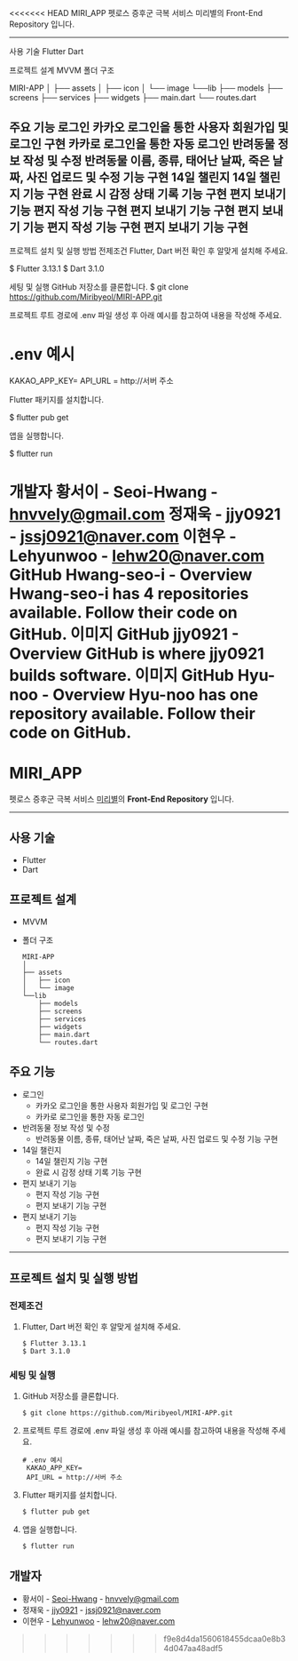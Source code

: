 <<<<<<< HEAD
MIRI_APP
펫로스 증후군 극복 서비스 미리별의 Front-End Repository 입니다.

---

사용 기술
Flutter
Dart

프로젝트 설계
MVVM
폴더 구조

  
  MIRI-APP
  │
  ├── assets
  │   ├── icon
  │   └── image
  └──lib
      ├── models
      ├── screens
      ├── services
      ├── widgets
      ├── main.dart
      └── routes.dart

  


주요 기능
로그인
카카오 로그인을 통한 사용자 회원가입 및 로그인 구현
카카로 로그인을 통한 자동 로그인
반려동물 정보 작성 및 수정
반려동물 이름, 종류, 태어난 날짜, 죽은 날짜, 사진 업로드 및 수정 기능 구현
14일 챌린지
14일 챌린지 기능 구현
완료 시 감정 상태 기록 기능 구현
편지 보내기 기능
편지 작성 기능 구현
편지 보내기 기능 구현
편지 보내기 기능
편지 작성 기능 구현
편지 보내기 기능 구현
---

프로젝트 설치 및 실행 방법
전제조건
Flutter, Dart 버전 확인 후 알맞게 설치해 주세요.

   
   $ Flutter 3.13.1
   $ Dart 3.1.0
   



세팅 및 실행
GitHub 저장소를 클론합니다.
$ git clone https://github.com/Miribyeol/MIRI-APP.git

프로젝트 루트 경로에 .env 파일 생성 후 아래 예시를 참고하여 내용을 작성해 주세요.
# .env 예시
 KAKAO_APP_KEY=
 API_URL = http://서버 주소

Flutter 패키지를 설치합니다.

   
   $ flutter pub get
   


앱을 실행합니다.

   
   $ flutter run
   


개발자
황서이 - Seoi-Hwang - hnvvely@gmail.com
정재욱 - jjy0921 - jssj0921@naver.com
이현우 - Lehyunwoo - lehw20@naver.com
GitHub
Hwang-seo-i - Overview
Hwang-seo-i has 4 repositories available. Follow their code on GitHub.
이미지
GitHub
jjy0921 - Overview
GitHub is where jjy0921 builds software.
이미지
GitHub
Hyu-noo - Overview
Hyu-noo has one repository available. Follow their code on GitHub.
=======
# MIRI_APP

펫로스 증후군 극복 서비스 [미리별](https://github.com/Miribyeol)의 **Front-End Repository** 입니다.

---

## 사용 기술

- Flutter
- Dart

## 프로젝트 설계

- MVVM
- 폴더 구조

  ```
  MIRI-APP
  │
  ├── assets
  │   ├── icon
  │   └── image
  └──lib
      ├── models
      ├── screens
      ├── services
      ├── widgets
      ├── main.dart
      └── routes.dart

  ```

## 주요 기능

- 로그인
  - 카카오 로그인을 통한 사용자 회원가입 및 로그인 구현
  - 카카로 로그인을 통한 자동 로그인
- 반려동물 정보 작성 및 수정
  - 반려동물 이름, 종류, 태어난 날짜, 죽은 날짜, 사진 업로드 및 수정 기능 구현
- 14일 챌린지
  - 14일 챌린지 기능 구현
  - 완료 시 감정 상태 기록 기능 구현
- 편지 보내기 기능
  - 편지 작성 기능 구현
  - 편지 보내기 기능 구현
- 편지 보내기 기능
  - 편지 작성 기능 구현
  - 편지 보내기 기능 구현
---

## 프로젝트 설치 및 실행 방법

### 전제조건

1. Flutter, Dart 버전 확인 후 알맞게 설치해 주세요.

   ```
   $ Flutter 3.13.1
   $ Dart 3.1.0
   ```
   

### 세팅 및 실행

1. GitHub 저장소를 클론합니다.
   ```
   $ git clone https://github.com/Miribyeol/MIRI-APP.git
   ```

2. 프로젝트 루트 경로에 .env 파일 생성 후 아래 예시를 참고하여 내용을 작성해 주세요.
   ```
   # .env 예시
    KAKAO_APP_KEY=
    API_URL = http://서버 주소
   ```

3. Flutter 패키지를 설치합니다.

   ```
   $ flutter pub get
   ```

4. 앱을 실행합니다.

   ```
   $ flutter run
   ```

## 개발자

- 황서이 - [Seoi-Hwang](https://github.com/Hwang-seo-i) - hnvvely@gmail.com
- 정재욱 - [jjy0921](https://github.com/jjy0921) - jssj0921@naver.com
- 이현우 - [Lehyunwoo](https://github.com/Hyu-noo) - lehw20@naver.com
>>>>>>> f9e8d4da1560618455dcaa0e8b34d047aa48adf5
